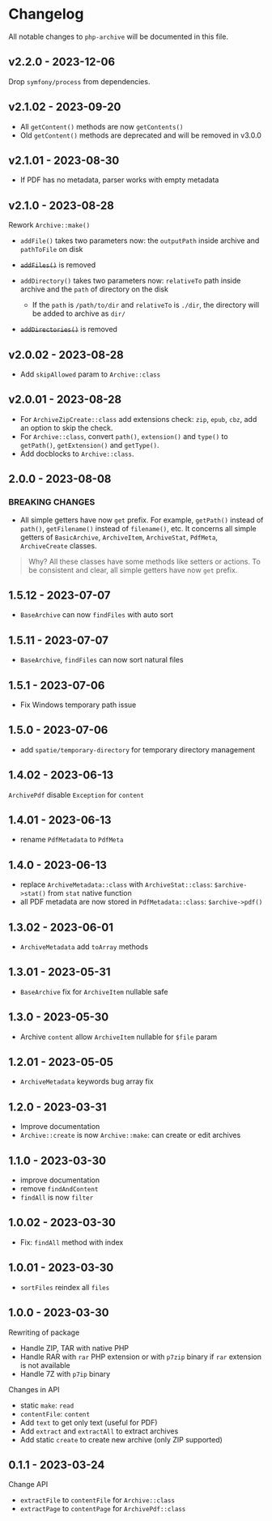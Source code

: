 # Changelog

All notable changes to `php-archive` will be documented in this file.

## v2.2.0 - 2023-12-06

Drop `symfony/process` from dependencies.

## v2.1.02 - 2023-09-20

- All `getContent()` methods are now `getContents()`
- Old `getContent()` methods are deprecated and will be removed in v3.0.0

## v2.1.01 - 2023-08-30

- If PDF has no metadata, parser works with empty metadata

## v2.1.0 - 2023-08-28

Rework `Archive::make()`

- `addFile()` takes two parameters now: the `outputPath` inside archive and `pathToFile` on disk
  
- ~~`addFiles()`~~ is removed
  
- `addDirectory()` takes two parameters now: `relativeTo` path inside archive and the `path` of directory on the disk
  
  - If the `path` is `/path/to/dir` and `relativeTo` is `./dir`, the directory will be added to archive as `dir/`
  
- ~~`addDirectories()`~~ is removed
  

## v2.0.02 - 2023-08-28

- Add `skipAllowed` param to `Archive::class`

## v2.0.01 - 2023-08-28

- For `ArchiveZipCreate::class` add extensions check: `zip`, `epub`, `cbz`, add an option to skip the check.
- For `Archive::class`, convert `path()`, `extension()` and `type()` to `getPath()`, `getExtension()` and `getType()`.
- Add docblocks to `Archive::class`.

## 2.0.0 - 2023-08-08

### BREAKING CHANGES

- All simple getters have now `get` prefix. For example, `getPath()` instead of `path()`, `getFilename()` instead of `filename()`, etc. It concerns all simple getters of `BasicArchive`, `ArchiveItem`, `ArchiveStat`, `PdfMeta`, `ArchiveCreate` classes.

> Why?
All these classes have some methods like setters or actions. To be consistent and clear, all simple getters have now `get` prefix.

## 1.5.12 - 2023-07-07

- `BaseArchive` can now `findFiles` with auto sort

## 1.5.11 - 2023-07-07

- `BaseArchive`, `findFiles` can now sort natural files

## 1.5.1 - 2023-07-06

- Fix Windows temporary path issue

## 1.5.0 - 2023-07-06

- add `spatie/temporary-directory` for temporary directory management

## 1.4.02 - 2023-06-13

`ArchivePdf` disable `Exception` for `content`

## 1.4.01 - 2023-06-13

- rename `PdfMetadata` to `PdfMeta`

## 1.4.0 - 2023-06-13

- replace `ArchiveMetadata::class` with `ArchiveStat::class`: `$archive->stat()` from `stat` native function
- all PDF metadata are now stored in `PdfMetadata::class`: `$archive->pdf()`

## 1.3.02 - 2023-06-01

- `ArchiveMetadata` add `toArray` methods

## 1.3.01 - 2023-05-31

- `BaseArchive` fix for `ArchiveItem` nullable safe

## 1.3.0 - 2023-05-30

- Archive `content` allow `ArchiveItem` nullable for `$file` param

## 1.2.01 - 2023-05-05

- `ArchiveMetadata` keywords bug array fix

## 1.2.0 - 2023-03-31

- Improve documentation
- `Archive::create` is now `Archive::make`: can create or edit archives

## 1.1.0 - 2023-03-30

- improve documentation
- remove `findAndContent`
- `findAll` is now `filter`

## 1.0.02 - 2023-03-30

- Fix: `findAll` method with index

## 1.0.01 - 2023-03-30

- `sortFiles` reindex all `files`

## 1.0.0 - 2023-03-30

Rewriting of package

- Handle ZIP, TAR with native PHP
- Handle RAR with `rar` PHP extension or with `p7zip` binary if `rar` extension is not available
- Handle 7Z with `p7ip` binary

Changes in API

- static `make`: `read`
- `contentFile`: `content`
- Add `text` to get only text (useful for PDF)
- Add `extract` and `extractAll` to extract archives
- Add static `create` to create new archive (only ZIP supported)

## 0.1.1 - 2023-03-24

Change API

- `extractFile` to `contentFile` for `Archive::class`
- `extractPage` to `contentPage` for `ArchivePdf::class`
